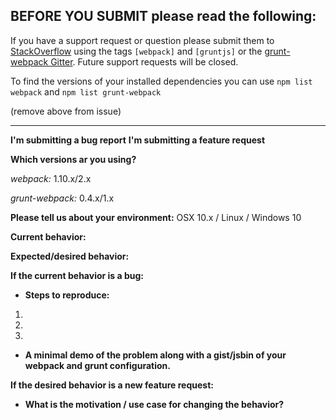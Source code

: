 ## **BEFORE YOU SUBMIT** please read the following:
If you have a support request or question please 
submit them to [StackOverflow](http://stackoverflow.com/questions/tagged/webpack+gruntjs) using the tags `[webpack]` and `[gruntjs]` or the [grunt-webpack Gitter](https://gitter.im/webpack/grunt-webpack). Future support requests will be closed.

To find the versions of your installed dependencies you can use `npm list webpack` and `npm list grunt-webpack`

(remove above from issue)

---

**I'm submitting a bug report**
**I'm submitting a feature request**

**Which versions ar you using?**

*webpack:* 
1.10.x/2.x

*grunt-webpack:* 
0.4.x/1.x

**Please tell us about your environment:**
OSX 10.x / Linux / Windows 10

**Current behavior:**



**Expected/desired behavior:**



**If the current behavior is a bug:**
* **Steps to reproduce:**

1. 
2.
3.

* **A minimal demo of the problem along with a gist/jsbin of your webpack and grunt configuration.** 



**If the desired behavior is a new feature request:**

* **What is the motivation / use case for changing the behavior?**


